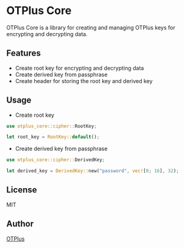 # OTPlus Core

OTPlus Core is a library for creating and managing OTPlus keys for encrypting and decrypting data.

## Features

- Create root key for encrypting and decrypting data
- Create derived key from passphrase
- Create header for storing the root key and derived key

## Usage

- Create root key
```rust
use otplus_core::cipher::RootKey;

let root_key = RootKey::default();
```

- Create derived key from passphrase
```rust
use otplus_core::cipher::DerivedKey;

let derived_key = DerivedKey::new("password", vec![0; 16], 32);
```

## License

MIT

## Author

[OTPlus](https://dung.io.vn)